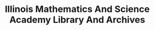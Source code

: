 ---
layout: repo
title: "Illinois Mathematics And Science Academy Library And Archives"
id: 15267
permalink: repos/15267/
---